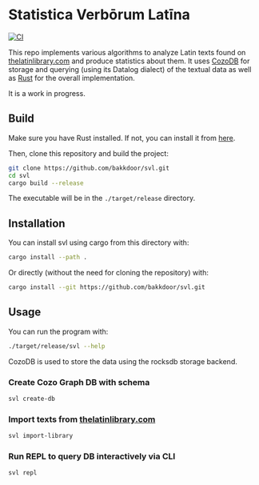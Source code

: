 # Statistica Verbōrum Latīna

[![CI](https://github.com/bakkdoor/svl/actions/workflows/ci.yml/badge.svg?branch=main)](https://github.com/bakkdoor/svl/actions/workflows/ci.yml)


This repo implements various algorithms to analyze Latin texts found on [thelatinlibrary.com](https://thelatinlibrary.com) and produce statistics about them.
It uses [CozoDB](https://www.cozodb.org/) for storage and querying (using its Datalog dialect) of the textual data as well as [Rust](https://www.rust-lang.org/) for the overall implementation.

It is a work in progress.


## Build

Make sure you have Rust installed. If not, you can install it from [here](https://www.rust-lang.org/tools/install).

Then, clone this repository and build the project:

```bash
git clone https://github.com/bakkdoor/svl.git
cd svl
cargo build --release
```

The executable will be in the `./target/release` directory.

## Installation

You can install svl using cargo from this directory with:

```bash
cargo install --path .
```

Or directly (without the need for cloning the repository) with:

```bash
cargo install --git https://github.com/bakkdoor/svl.git
```

## Usage

You can run the program with:

```bash
./target/release/svl --help
```

CozoDB is used to store the data using the rocksdb storage backend.
### Create Cozo Graph DB with schema

```bash
svl create-db
```

### Import texts from [thelatinlibrary.com](https://thelatinlibrary.com)


```bash
svl import-library
```

### Run REPL to query DB interactively via CLI

```bash
svl repl
```
